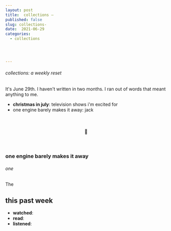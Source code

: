 ```yaml
---
layout: post
title:  collections — 
published: false
slug: collections-
date:  2021-06-29
categories:
  - collections




---
```


###### collections: a weekly reset



It's June 29th. I haven't written in two months. I ran out of words that meant anything to me.

- **christmas in july**: television shows i'm excited for
- one engine barely makes it away: jack

<br />

<h4 style="text-align:center">💌</h4>

<!--more-->

<br/>

### one engine barely makes it away

###### one

The 



## this past week

- **watched**: 
- **read**:
- **listened**: